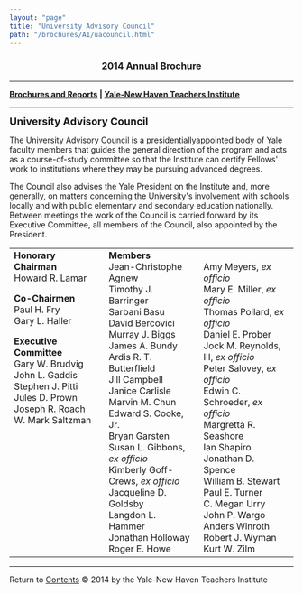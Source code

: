 ```yaml
---
layout: "page"
title: "University Advisory Council"
path: "/brochures/A1/uacouncil.html"
---
```

<main>
<title>University Advisory Council</title>
<h3 align="center">2014 Annual Brochure</h3> 
<hr/>
<b><a href="..\">Brochures and Reports</a>
| <a href="..\..\">Yale-New Haven Teachers Institute</a></b>
<hr/>
<font size="4"><b>University Advisory Council</b></font>
<p>
The University Advisory Council is a presidentiallyappointed body of Yale faculty members that guides the general direction of the program and acts as a course-of-study committee so that the Institute can certify Fellows' work to institutions where they may be pursuing advanced degrees.
</p><p>
The Council also advises the Yale President on the Institute and, more generally, on matters concerning the University's involvement with schools locally and with public elementary and secondary education nationally. Between meetings the work of the Council is carried forward by its Executive Committee, all members of the Council, also appointed by the President.
</p><p>
<table width="100%">
<tbody><tr>
<td valign="top" width="30%">
<b>Honorary Chairman</b> 
<br/>
Howard R. Lamar
<p>
<b>Co-Chairmen</b>
<br/>
Paul H. Fry 
<br/>
Gary L. Haller
</p><p>
<b>Executive Committee</b>
<br/>
Gary W. Brudvig 
<br/>
John L. Gaddis
<br/>
Stephen J. Pitti
<br/>
Jules D. Prown
<br/>
Joseph R. Roach
<br/>
W. Mark Saltzman
</p>
</td>
<td valign="top" width="30%">
<b>Members</b>
<br/>
Jean-Christophe Agnew<br/>
Timothy J. Barringer<br/>
Sarbani Basu <br/>
David Bercovici<br/>
Murray J. Biggs <br/>
James A. Bundy <br/>
Ardis R. T. Butterflield<br/>
Jill Campbell<br/>
Janice Carlisle<br/>
Marvin M. Chun<br/>
Edward S. Cooke, Jr.<br/>
Bryan Garsten<br/>
Susan L. Gibbons, <i>ex officio</i><br/>
Kimberly Goff-Crews, <i>ex officio</i><br/>
Jacqueline D. Goldsby<br/>
Langdon L. Hammer<br/>
Jonathan Holloway<br/>
Roger E. Howe<br/>
</td>
<td valign="top" width="30%">
<br/>
Amy Meyers, <i>ex officio</i><br/>
Mary E. Miller, <i>ex officio</i><br/>
Thomas Pollard, <i>ex officio</i><br/>
Daniel E. Prober<br/>
Jock M. Reynolds, III, <i>ex officio</i><br/>
Peter Salovey, <i>ex officio</i><br/>
Edwin C. Schroeder, <i>ex officio</i><br/>
Margretta R. Seashore <br/>
Ian Shapiro<br/>
Jonathan D. Spence<br/>
William B. Stewart<br/>
Paul E. Turner <br/>
C. Megan Urry<br/>
John P. Wargo <br/>
Anders Winroth<br/>
Robert J. Wyman<br/>
Kurt W. Zilm<br/>
</td>
</tr>
</tbody></table>
</p><hr/>
<a align="left">Return to </a><a href="index.html">Contents</a>
© 2014 by the Yale-New Haven Teachers Institute
</main>